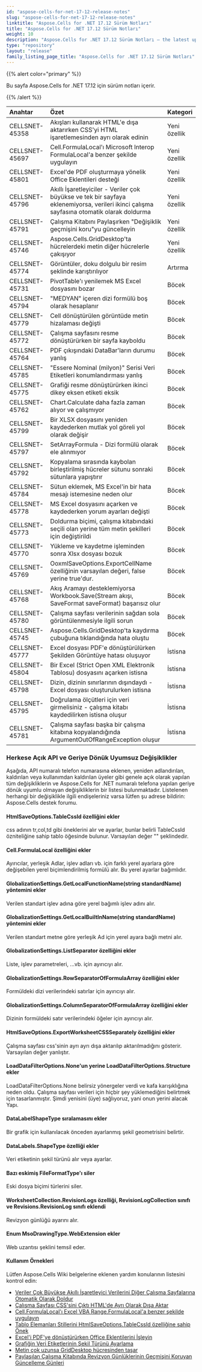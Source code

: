 ```yaml
---
id: "aspose-cells-for-net-17-12-release-notes"
slug: "aspose-cells-for-net-17-12-release-notes"
linktitle: "Aspose.Cells for .NET 17.12 Sürüm Notları"
title: "Aspose.Cells for .NET 17.12 Sürüm Notları"
weight: 10
description: "Aspose.Cells for .NET 17.12 Sürüm Notları – the latest updates and fixes."
type: "repository"
layout: "release"
family_listing_page_title: "Aspose.Cells for .NET 17.12 Sürüm Notları"
---
```

{{% alert color="primary" %}} 

Bu sayfa Aspose.Cells for .NET 17.12 için sürüm notları içerir.

{{% /alert %}} 

|**Anahtar**|**Özet**|**Kategori**|
|:- |:- |:- |
|CELLSNET-45358|Akışları kullanarak HTML'e dışa aktarırken CSS'yi HTML işaretlemesinden ayrı olarak edinin|Yeni özellik|
|CELLSNET-45697|Cell.FormulaLocal'ı Microsoft Interop FormulaLocal'a benzer şekilde uygulayın|Yeni özellik|
|CELLSNET-45801|Excel'de PDF oluşturmaya yönelik Office Eklentileri desteği|Yeni özellik|
|CELLSNET-45796|Akıllı İşaretleyiciler - Veriler çok büyükse ve tek bir sayfaya eklenemiyorsa, verileri ikinci çalışma sayfasına otomatik olarak doldurma|Yeni özellik|
|CELLSNET-45791|Çalışma Kitabını Paylaşırken "Değişiklik geçmişini koru"yu güncelleyin|Yeni özellik|
|CELLSNET-45746|Aspose.Cells.GridDesktop'ta hücrelerdeki metin diğer hücrelerle çakışıyor|Yeni özellik|
|CELLSNET-45774|Görüntüler, doku dolgulu bir resim şeklinde karıştırılıyor|Artırma|
|CELLSNET-45731|PivotTable'ı yenilemek MS Excel dosyasını bozar|Böcek|
|CELLSNET-45794|"MEDYAN" içeren dizi formülü boş olarak hesaplanır|Böcek|
|CELLSNET-45779|Cell dönüştürülen görüntüde metin hizalaması değişti|Böcek|
|CELLSNET-45772|Çalışma sayfasını resme dönüştürürken bir sayfa kayboldu|Böcek|
|CELLSNET-45764|PDF çıkışındaki DataBar'ların durumu yanlış|Böcek|
|CELLSNET-45785|"Essere Nominal (milyon)" Serisi Veri Etiketleri konumlandırması yanlış|Böcek|
|CELLSNET-45775|Grafiği resme dönüştürürken ikinci dikey eksen etiketi eksik|Böcek|
|CELLSNET-45762|Chart.Calculate daha fazla zaman alıyor ve çalışmıyor|Böcek|
|CELLSNET-45799|Bir XLSX dosyasını yeniden kaydederken mutlak yol göreli yol olarak değişir|Böcek|
|CELLSNET-45797|SetArrayFormula - Dizi formülü olarak ele alınmıyor|Böcek|
|CELLSNET-45792|Kopyalama sırasında kaybolan birleştirilmiş hücreler sütunu sonraki sütunlara yapıştırır|Böcek|
|CELLSNET-45784|Sütun eklemek, MS Excel'in bir hata mesajı istemesine neden olur|Böcek|
|CELLSNET-45778|MS Excel dosyasını açarken ve kaydederken yorum ayarları değişti|Böcek|
|CELLSNET-45773|Doldurma biçimi, çalışma kitabındaki seçili olan yerine tüm metin şekilleri için değiştirildi|Böcek|
|CELLSNET-45770|Yükleme ve kaydetme işleminden sonra Xlsx dosyası bozuk|Böcek|
|CELLSNET-45769|OoxmlSaveOptions.ExportCellName özelliğinin varsayılan değeri, false yerine true'dur.|Böcek|
|CELLSNET-45768|Akış Aramayı desteklemiyorsa Workbook.Save(Stream akışı, SaveFormat saveFormat) başarısız olur|Böcek|
|CELLSNET-45780|Çalışma sayfası verilerinin sağdan sola görüntülenmesiyle ilgili sorun|Böcek|
|CELLSNET-45745|Aspose.Cells.GridDesktop'ta kaydırma çubuğuna tıklandığında hata oluştu|Böcek|
|CELLSNET-45777|Excel dosyası PDF'e dönüştürülürken Şekilden Görüntüye hatası oluşuyor|İstisna|
|CELLSNET-45804|Bir Excel (Strict Open XML Elektronik Tablosu) dosyasını açarken istisna|İstisna|
|CELLSNET-45798|Dizin, dizinin sınırlarının dışındaydı - Excel dosyası oluşturulurken istisna|İstisna|
|CELLSNET-45795|Doğrulama ölçütleri için veri girmelisiniz - çalışma kitabı kaydedilirken istisna oluşur|İstisna|
|CELLSNET-45781|Çalışma sayfası başka bir çalışma kitabına kopyalandığında ArgumentOutOfRangeException oluşur|İstisna|
### **Herkese Açık API ve Geriye Dönük Uyumsuz Değişiklikler**
Aşağıda, API numaralı telefon numarasına eklenen, yeniden adlandırılan, kaldırılan veya kullanımdan kaldırılan üyeler gibi genele açık olarak yapılan tüm değişikliklerin ve Aspose.Cells for .NET numaralı telefona yapılan geriye dönük uyumlu olmayan değişikliklerin bir listesi bulunmaktadır. Listelenen herhangi bir değişiklikle ilgili endişeleriniz varsa lütfen şu adrese bildirin: Aspose.Cells destek forumu.
#### **HtmlSaveOptions.TableCssId özelliğini ekler**
css adının tr,col,td gibi öneklerini alır ve ayarlar, bunlar belirli TableCssId özniteliğine sahip tablo öğesinde bulunur. Varsayılan değer "" şeklindedir.
#### **Cell.FormulaLocal özelliğini ekler**
Ayırıcılar, yerleşik Adlar, işlev adları vb. için farklı yerel ayarlara göre değişebilen yerel biçimlendirilmiş formülü alır. Bu yerel ayarlar bağımlıdır.
#### **GlobalizationSettings.GetLocalFunctionName(string standardName) yöntemini ekler**
Verilen standart işlev adına göre yerel bağımlı işlev adını alır.
#### **GlobalizationSettings.GetLocalBuiltInName(string standardName) yöntemini ekler**
Verilen standart metne göre yerleşik Ad için yerel ayara bağlı metni alır.
#### **GlobalizationSettings.ListSeparator özelliğini ekler**
Liste, işlev parametreleri, ...vb. için ayırıcıyı alır.
#### **GlobalizationSettings.RowSeparatorOfFormulaArray özelliğini ekler**
Formüldeki dizi verilerindeki satırlar için ayırıcıyı alır.
#### **GlobalizationSettings.ColumnSeparatorOfFormulaArray özelliğini ekler**
Dizinin formüldeki satır verilerindeki öğeler için ayırıcıyı alır.
#### **HtmlSaveOptions.ExportWorksheetCSSSeparately özelliğini ekler**
Çalışma sayfası css'sinin ayrı ayrı dışa aktarılıp aktarılmadığını gösterir. Varsayılan değer yanlıştır.
#### **LoadDataFilterOptions.None'un yerine LoadDataFilterOptions.Structure ekler**
LoadDataFilterOptions.None belirsiz yönergeler verdi ve kafa karışıklığına neden oldu. Çalışma sayfası verileri için hiçbir şey yüklemediğini belirtmek için tasarlanmıştır. Şimdi yenisini (üye) sağlıyoruz, yani onun yerini alacak Yapı.
#### **DataLabelShapeType sıralamasını ekler**
Bir grafik için kullanılacak önceden ayarlanmış şekil geometrisini belirtir.
#### **DataLabels.ShapeType özelliği ekler**
Veri etiketinin şekil türünü alır veya ayarlar.
#### **Bazı eskimiş FileFormatType'ı siler**
Eski dosya biçimi türlerini siler.
#### **WorksheetCollection.RevisionLogs özelliği, RevisionLogCollection sınıfı ve Revisions.RevisionLog sınıfı eklendi**
Revizyon günlüğü ayarını alır.
#### **Enum MsoDrawingType.WebExtension ekler**
Web uzantısı şeklini temsil eder.


#### **Kullanım Örnekleri**
Lütfen Aspose.Cells Wiki belgelerine eklenen yardım konularının listesini kontrol edin:

- [Veriler Çok Büyükse Akıllı İşaretleyici Verilerini Diğer Çalışma Sayfalarına Otomatik Olarak Doldur](https://docs.aspose.com/cells/tr/net/auto-populate-smart-marker-data-to-other-worksheets-if-data-is-too-large/)
- [Çalışma Sayfası CSS'sini Çıktı HTML'de Ayrı Olarak Dışa Aktar](https://docs.aspose.com/cells/tr/net/export-worksheet-css-separately-in-output/)
- [Cell.FormulaLocal'ı Excel VBA Range.FormulaLocal'a benzer şekilde uygulayın](https://docs.aspose.com/cells/tr/net/implement-cell-formulalocal-similar-to-excel-vba-range-formulalocal/)
- [Tablo Elemanları Stillerini HtmlSaveOptions.TableCssId özelliğine sahip Önek](https://docs.aspose.com/cells/tr/net/prefix-table-elements-styles-with-htmlsaveoptions-tablecssid-property/)
- [Excel'i PDF'ye dönüştürürken Office Eklentilerini İşleyin](https://docs.aspose.com/cells/tr/net/render-office-add-ins-while-converting-excel-to-pdf/)
- [Grafiğin Veri Etiketlerinin Şekil Türünü Ayarlama](https://docs.aspose.com/cells/tr/net/set-the-shape-type-of-data-labels-of-chart/)
- [Metin çok uzunsa GridDesktop hücresinden taşar](https://docs.aspose.com/cells/tr/net/text-overflows-from-griddesktop-cell-if-it-is-too-long/)
- [Paylaşılan Çalışma Kitabında Revizyon Günlüklerinin Geçmişini Koruyan Güncelleme Günleri](https://docs.aspose.com/cells/tr/net/update-days-preserving-history-of-revision-logs-in-shared-workbook/)
